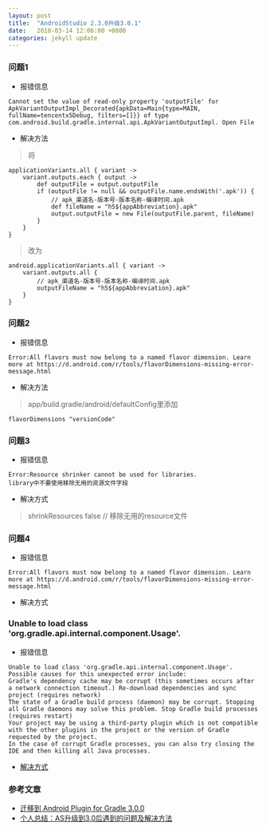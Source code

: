 ```yaml
---
layout: post
title:  "AndroidStudio 2.3.0升级3.0.1"
date:   2018-03-14 12:06:00 +0800
categories: jekyll update
---
```

### 问题1
* 报错信息
```
Cannot set the value of read-only property 'outputFile' for ApkVariantOutputImpl_Decorated{apkData=Main{type=MAIN, fullName=tencentx5Debug, filters=[]}} of type com.android.build.gradle.internal.api.ApkVariantOutputImpl. Open File
```
* 解决方法
> 将
```
applicationVariants.all { variant ->
    variant.outputs.each { output ->
        def outputFile = output.outputFile
        if (outputFile != null && outputFile.name.endsWith('.apk')) {
            // apk_渠道名-版本号-版本名称-编译时间.apk
            def fileName = "h5${appAbbreviation}.apk"
            output.outputFile = new File(outputFile.parent, fileName)
        }
    }
}
```
> 改为
```
android.applicationVariants.all { variant ->
    variant.outputs.all {
        // apk_渠道名-版本号-版本名称-编译时间.apk
        outputFileName = "h5${appAbbreviation}.apk"
    }
}
```

### 问题2
* 报错信息
> 
```
Error:All flavors must now belong to a named flavor dimension. Learn more at https://d.android.com/r/tools/flavorDimensions-missing-error-message.html
```
* 解决方法
> app/build.gradle/android/defaultConfig里添加
```
flavorDimensions "versionCode"
```

### 问题3
* 报错信息
>  
```
Error:Resource shrinker cannot be used for libraries.
library中不要使用移除无用的资源文件字段
```
* 解决方式
> shrinkResources false // 移除无用的resource文件

### 问题4
* 报错信息
> 
```
Error:All flavors must now belong to a named flavor dimension. Learn more at https://d.android.com/r/tools/flavorDimensions-missing-error-message.html
```
* 解决方式
> 

### Unable to load class 'org.gradle.api.internal.component.Usage'.
* 报错信息
> 
```
Unable to load class 'org.gradle.api.internal.component.Usage'. Possible causes for this unexpected error include:
Gradle's dependency cache may be corrupt (this sometimes occurs after a network connection timeout.) Re-download dependencies and sync project (requires network)
The state of a Gradle build process (daemon) may be corrupt. Stopping all Gradle daemons may solve this problem. Stop Gradle build processes (requires restart)
Your project may be using a third-party plugin which is not compatible with the other plugins in the project or the version of Gradle requested by the project.
In the case of corrupt Gradle processes, you can also try closing the IDE and then killing all Java processes.
```
* [解决方式](https://www.jianshu.com/p/25d9db6d61f4)

### 参考文章
* [迁移到 Android Plugin for Gradle 3.0.0](https://developer.android.com/studio/build/gradle-plugin-3-0-0-migration)
* [个人总结：AS升级到3.0后遇到的问题及解决方法](https://www.jianshu.com/p/02a62574d9a1)
